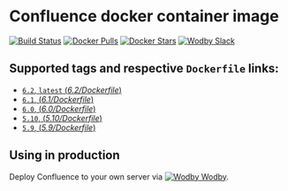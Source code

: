 # Confluence docker container image

[![Build Status](https://travis-ci.org/wodby/confluence.svg?branch=master)](https://travis-ci.org/wodby/confluence)
[![Docker Pulls](https://img.shields.io/docker/pulls/wodby/confluence.svg)](https://hub.docker.com/r/wodby/confluence)
[![Docker Stars](https://img.shields.io/docker/stars/wodby/confluence.svg)](https://hub.docker.com/r/wodby/confluence)
[![Wodby Slack](http://slack.wodby.com/badge.svg)](http://slack.wodby.com)

## Supported tags and respective `Dockerfile` links:

- [`6.2`, `latest` (*6.2/Dockerfile*)](https://github.com/wodby/confluence/tree/master/6.2/Dockerfile)
- [`6.1`, (*6.1/Dockerfile*)](https://github.com/wodby/confluence/tree/master/6.1/Dockerfile)
- [`6.0`, (*6.0/Dockerfile*)](https://github.com/wodby/confluence/tree/master/6.0/Dockerfile)
- [`5.10`, (*5.10/Dockerfile*)](https://github.com/wodby/confluence/tree/master/5.10/Dockerfile)
- [`5.9`, (*5.9/Dockerfile*)](https://github.com/wodby/confluence/tree/master/5.9/Dockerfile)

## Using in production

Deploy Confluence to your own server via [![Wodby](https://www.google.com/s2/favicons?domain=wodby.com) Wodby](https://wodby.com).
